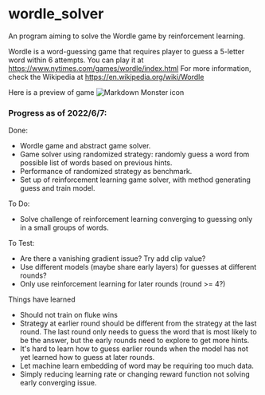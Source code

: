 # wordle_solver
An program aiming to solve the Wordle game by reinforcement learning.

Wordle is a word-guessing game that requires player to guess a 5-letter word within 6 attempts. You can play it at https://www.nytimes.com/games/wordle/index.html For more information, check the Wikipedia at https://en.wikipedia.org/wiki/Wordle

Here is a preview of game
<img src="https://upload.wikimedia.org/wikipedia/commons/e/ec/Wordle_196_example.svg"
     alt="Markdown Monster icon"
     style="margin-right: 10px;" />

### Progress as of 2022/6/7:
Done:
- Wordle game and abstract game solver.
- Game solver using randomized strategy: randomly guess a word from possible list of words based on previous hints.
- Performance of randomized strategy as benchmark.
- Set up of reinforcement learning game solver, with method generating guess and train model.

To Do:
- Solve challenge of reinforcement learning converging to guessing only in a small groups of words.

To Test:
- Are there a vanishing gradient issue? Try add clip value?
- Use different models (maybe share early layers) for guesses at different rounds?
- Only use reinforcement learning for later rounds (round >= 4?)

Things have learned
- Should not train on fluke wins
- Strategy at earlier round should be different from the strategy at the last round. The last round only needs to guess the word that is most likely to be the answer, but the early rounds need to explore to get more hints.
- It's hard to learn how to guess earlier rounds when the model has not yet learned how to guess at later rounds.
- Let machine learn embedding of word may be requiring too much data.
- Simply reducing learning rate or changing reward function not solving early converging issue.
